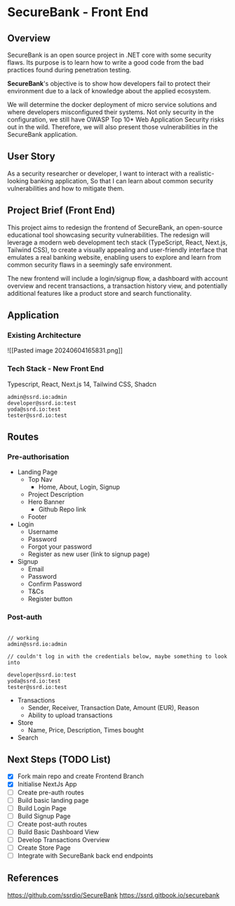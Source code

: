 # SecureBank - Front End 

## Overview
SecureBank is an open source project in .NET core with some security flaws. Its purpose is to learn how to write a good code from the bad practices found during penetration testing.

**SecureBank**'s objective is to show how developers fail to protect their environment due to a lack of knowledge about the applied ecosystem. 

We will determine the docker deployment of micro service solutions and where developers misconfigured their systems. Not only security in the configuration, we still have OWASP Top 10* Web Application Security risks out in the wild. Therefore, we will also present those vulnerabilities in the SecureBank application.

## User Story 

As a security researcher or developer, I want to interact with a realistic-looking banking application, So that I can learn about common security vulnerabilities and how to mitigate them.


## Project Brief (Front End)

This project aims to redesign the frontend of SecureBank, an open-source educational tool showcasing security vulnerabilities. The redesign will leverage a modern web  development tech stack (TypeScript, React, Next.js, Tailwind CSS), to create a visually appealing and user-friendly interface that emulates a real banking website, enabling users to explore and learn from common security flaws in a seemingly safe environment. 

The new frontend will include a login/signup flow, a dashboard with account overview and recent transactions, a transaction history view, and potentially additional features like a product store and search functionality.

## Application

### Existing Architecture 
![[Pasted image 20240604165831.png]]


### Tech Stack - New Front End 

Typescript, React, Next.js 14, Tailwind CSS, Shadcn 


```
admin@ssrd.io:admin
developer@ssrd.io:test
yoda@ssrd.io:test
tester@ssrd.io:test
```


## Routes 

### Pre-authorisation 
- Landing Page
	- Top Nav 
		- Home, About, Login, Signup 
	- Project Description 
	- Hero Banner 
		- Github Repo link 
	- Footer 
- Login
	- Username 
	- Password 
	- Forgot your password 
	- Register as new user (link to signup page)
- Signup 
	- Email 
	- Password
	- Confirm Password
	- T&Cs 
	- Register button 
### Post-auth 

``` 

// working 
admin@ssrd.io:admin

// couldn't log in with the credentials below, maybe something to look into 

developer@ssrd.io:test
yoda@ssrd.io:test
tester@ssrd.io:test
```

* Transactions
	* Sender, Receiver, Transaction Date, Amount (EUR), Reason
	* Ability to upload transactions 
* Store
	* Name, Price, Description, Times bought
* Search 

## Next Steps (TODO List)

- [x] Fork main repo and create Frontend Branch
- [x] Initialise NextJs App
- [ ] Create pre-auth routes 
- [ ] Build basic landing page 
- [ ] Build Login Page
- [ ] Build Signup Page
- [ ] Create post-auth routes 
- [ ] Build Basic Dashboard View
- [ ] Develop Transactions Overview
- [ ] Create Store Page
- [ ] Integrate with SecureBank back end endpoints 

## References

https://github.com/ssrdio/SecureBank
https://ssrd.gitbook.io/securebank

